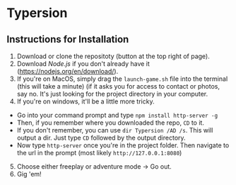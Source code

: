 # Typersion
## Instructions for Installation
1. Download or clone the repositoty (button at the top right of page).
2. Download *Node.js* if you don't already have it (https://nodejs.org/en/download/).
3. If you're on MacOS, simply drag the `launch-game.sh` file into the terminal (this will take a minute) (if it asks you for access to contact or photos, say no. It's just looking for the project directory in your computer. 
4. If you're on windows, it'll be a little more tricky.
  * Go into your command prompt and type `npm install http-server -g`
  * Then, if you remember where you downloaded the repo, `CD` to it. 
  * If you don't remember, you can use `dir Typersion /AD /s`. This will output a dir. Just type `CD` followed by the output directory.
  * Now type `http-server` once you're in the project folder. Then navigate to the url in the prompt (most likely `http://127.0.0.1:8080`)
5. Choose either freeplay or adventure mode -> Go out.
6. Gig 'em!
